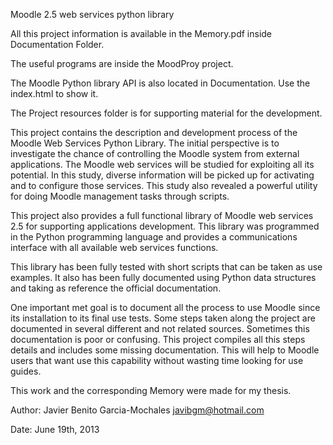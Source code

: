 Moodle 2.5 web services python library

All this project information is available in the Memory.pdf inside Documentation Folder.

The useful programs are inside the MoodProy project.

The Moodle Python library API is also located in Documentation. Use the index.html to show it.

The Project resources folder is for supporting material for the development.

This project contains the description and development process of the Moodle Web
Services Python Library. The initial perspective is to investigate the chance 
of controlling the Moodle system from external applications.
The Moodle web services will be studied for exploiting all its potential.
In this study, diverse information will be picked up for activating and to
configure those services. This study also revealed a powerful utility for
doing Moodle management tasks through scripts.

This project also provides a full functional library of Moodle web services 2.5 for
supporting applications development. This library was programmed in the Python
programming language and provides a communications interface with all available web
services functions.

This library has been fully tested with short scripts that can be taken as use examples.
It also has been fully documented using Python data structures and taking as reference the
official documentation.

One important met goal is to document all the process to use Moodle since its
installation to its final use tests. Some steps taken along the project are documented in
several different and not related sources. Sometimes this documentation is poor or
confusing. This project compiles all this steps details and includes some missing
documentation. This will help to Moodle users that want use this capability without wasting
time looking for use guides.

This work and the corresponding Memory were made for my thesis.

Author: Javier Benito Garcia-Mochales <javibgm@hotmail.com>

Date: June 19th, 2013
